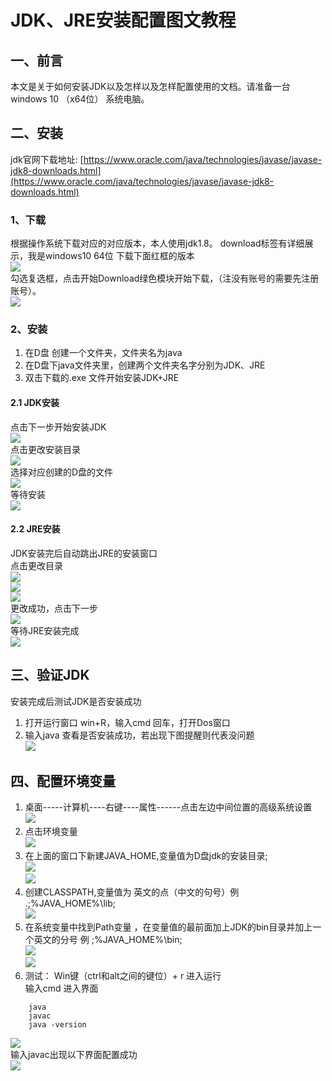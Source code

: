 # JDK、JRE安装配置图文教程
## 一、前言
本文是关于如何安装JDK以及怎样以及怎样配置使用的文档。请准备一台windows 10 （x64位） 系统电脑。  
## 二、安装
jdk官网下载地址: [https://www.oracle.com/java/technologies/javase/javase-jdk8-downloads.html](https://www.oracle.com/java/technologies/javase/javase-jdk8-downloads.html)   
### 1、下载
根据操作系统下载对应的对应版本，本人使用jdk1.8。 download标签有详细展示，我是windows10 64位 下载下面红框的版本  
![](https://cdn.jsdelivr.net/gh/csvf/imagehost/imgs/01.png)  
勾选复选框，点击开始Download绿色模块开始下载，（注没有账号的需要先注册账号）。  
![](https://cdn.jsdelivr.net/gh/csvf/imagehost/imgs/20210303133429.png)  
### 2、安装
1. 在D盘 创建一个文件夹，文件夹名为java
2. 在D盘下java文件夹里，创建两个文件夹名字分别为JDK、JRE
3. 双击下载的.exe 文件开始安装JDK+JRE  
#### 2.1 JDK安装
点击下一步开始安装JDK  
![](https://cdn.jsdelivr.net/gh/csvf/imagehost/imgs/20210303134206.png)  
点击更改安装目录  
![](https://cdn.jsdelivr.net/gh/csvf/imagehost/imgs/20210303134247.png)  
选择对应创建的D盘的文件  
![](https://cdn.jsdelivr.net/gh/csvf/imagehost/imgs/20210303134347.png)  
等待安装  
![](https://cdn.jsdelivr.net/gh/csvf/imagehost/imgs/20210303134425.png)  
#### 2.2 JRE安装
JDK安装完后自动跳出JRE的安装窗口  
点击更改目录  
![](https://cdn.jsdelivr.net/gh/csvf/imagehost/imgs/20210303134519.png)  
![](https://cdn.jsdelivr.net/gh/csvf/imagehost/imgs/20210303134535.png)  
![](https://cdn.jsdelivr.net/gh/csvf/imagehost/imgs/20210303134552.png)  
更改成功，点击下一步  
![](https://cdn.jsdelivr.net/gh/csvf/imagehost/imgs/20210303134616.png)  
等待JRE安装完成  
![](https://cdn.jsdelivr.net/gh/csvf/imagehost/imgs/20210303134640.png)  
## 三、验证JDK
安装完成后测试JDK是否安装成功  
1. 打开运行窗口 win+R，输入cmd 回车，打开Dos窗口  
2. 输入java 查看是否安装成功，若出现下图提醒则代表没问题  
![](https://cdn.jsdelivr.net/gh/csvf/imagehost/imgs/20210303134858.png)  
## 四、配置环境变量
1. 桌面-----计算机----右键----属性------点击左边中间位置的高级系统设置  
![](https://cdn.jsdelivr.net/gh/csvf/imagehost/imgs/20210303144914.png)  
2. 点击环境变量  
![](https://cdn.jsdelivr.net/gh/csvf/imagehost/imgs/20210303144952.png)  
3. 在上面的窗口下新建JAVA_HOME,变量值为D盘jdk的安装目录;  
![](https://cdn.jsdelivr.net/gh/csvf/imagehost/imgs/20210303145057.png)  
![](https://cdn.jsdelivr.net/gh/csvf/imagehost/imgs/20210303145130.png)  
4. 创建CLASSPATH,变量值为 英文的点（中文的句号）例 .;%JAVA_HOME%\lib;  
![](https://cdn.jsdelivr.net/gh/csvf/imagehost/imgs/20210303150311.png)  
5. 在系统变量中找到Path变量 ，在变量值的最前面加上JDK的bin目录并加上一个英文的分号 例 ;%JAVA_HOME%\bin;  
![](https://cdn.jsdelivr.net/gh/csvf/imagehost/imgs/20210303151211.png)  
![](https://cdn.jsdelivr.net/gh/csvf/imagehost/imgs/20210303151404.png)  
6. 测试： 
Win键（ctrl和alt之间的键位）+  r 进入运行   
输入cmd 进入界面  
```shell script
	java
	javac
    java -version
```
![](https://cdn.jsdelivr.net/gh/csvf/imagehost/imgs/20210304165903.png)  
输入javac出现以下界面配置成功  
![](https://cdn.jsdelivr.net/gh/csvf/imagehost/imgs/20210303145408.png)  


